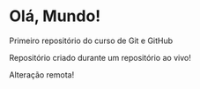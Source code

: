 # Olá, Mundo!
 Primeiro repositório do curso de Git e GitHub

Repositório criado durante um repositório ao vivo!

Alteração remota!
